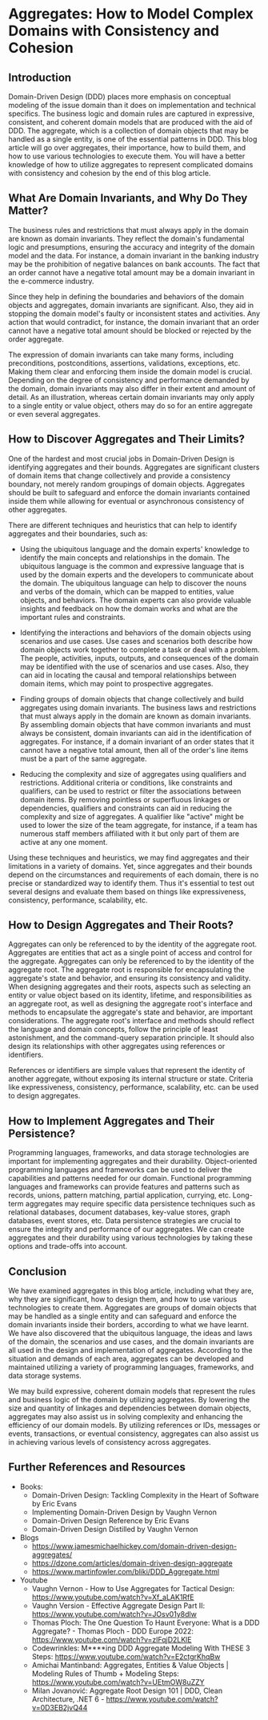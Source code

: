 # Aggregates: How to Model Complex Domains with Consistency and Cohesion

## Introduction

Domain-Driven Design (DDD) places more emphasis on conceptual modeling of the issue domain than it does on implementation and technical specifics. The business logic and domain rules are captured in expressive, consistent, and coherent domain models that are produced with the aid of DDD. The aggregate, which is a collection of domain objects that may be handled as a single entity, is one of the essential patterns in DDD. This blog article will go over aggregates, their importance, how to build them, and how to use various technologies to execute them. You will have a better knowledge of how to utilize aggregates to represent complicated domains with consistency and cohesion by the end of this blog article.

## What Are Domain Invariants, and Why Do They Matter?

The business rules and restrictions that must always apply in the domain are known as domain invariants. They reflect the domain's fundamental logic and presumptions, ensuring the accuracy and integrity of the domain model and the data. For instance, a domain invariant in the banking industry may be the prohibition of negative balances on bank accounts. The fact that an order cannot have a negative total amount may be a domain invariant in the e-commerce industry.

Since they help in defining the boundaries and behaviors of the domain objects and aggregates, domain invariants are significant. Also, they aid in stopping the domain model's faulty or inconsistent states and activities. Any action that would contradict, for instance, the domain invariant that an order cannot have a negative total amount should be blocked or rejected by the order aggregate.

The expression of domain invariants can take many forms, including preconditions, postconditions, assertions, validations, exceptions, etc. Making them clear and enforcing them inside the domain model is crucial. Depending on the degree of consistency and performance demanded by the domain, domain invariants may also differ in their extent and amount of detail. As an illustration, whereas certain domain invariants may only apply to a single entity or value object, others may do so for an entire aggregate or even several aggregates.

## How to Discover Aggregates and Their Limits?

One of the hardest and most crucial jobs in Domain-Driven Design is identifying aggregates and their bounds. Aggregates are significant clusters of domain items that change collectively and provide a consistency boundary, not merely random groupings of domain objects. Aggregates should be built to safeguard and enforce the domain invariants contained inside them while allowing for eventual or asynchronous consistency of other aggregates.

There are different techniques and heuristics that can help to identify aggregates and their boundaries, such as:

- Using the ubiquitous language and the domain experts' knowledge to identify the main concepts and relationships in the domain. The ubiquitous language is the common and expressive language that is used by the domain experts and the developers to communicate about the domain. The ubiquitous language can help to discover the nouns and verbs of the domain, which can be mapped to entities, value objects, and behaviors. The domain experts can also provide valuable insights and feedback on how the domain works and what are the important rules and constraints.

- Identifying the interactions and behaviors of the domain objects using scenarios and use cases. Use cases and scenarios both describe how domain objects work together to complete a task or deal with a problem. The people, activities, inputs, outputs, and consequences of the domain may be identified with the use of scenarios and use cases. Also, they can aid in locating the causal and temporal relationships between domain items, which may point to prospective aggregates.

- Finding groups of domain objects that change collectively and build aggregates using domain invariants. The business laws and restrictions that must always apply in the domain are known as domain invariants. By assembling domain objects that have common invariants and must always be consistent, domain invariants can aid in the identification of aggregates. For instance, if a domain invariant of an order states that it cannot have a negative total amount, then all of the order's line items must be a part of the same aggregate.

- Reducing the complexity and size of aggregates using qualifiers and restrictions. Additional criteria or conditions, like constraints and qualifiers, can be used to restrict or filter the associations between domain items. By removing pointless or superfluous linkages or dependencies, qualifiers and constraints can aid in reducing the complexity and size of aggregates. A qualifier like "active" might be used to lower the size of the team aggregate, for instance, if a team has numerous staff members affiliated with it but only part of them are active at any one moment.

Using these techniques and heuristics, we may find aggregates and their limitations in a variety of domains. Yet, since aggregates and their bounds depend on the circumstances and requirements of each domain, there is no precise or standardized way to identify them. Thus it's essential to test out several designs and evaluate them based on things like expressiveness, consistency, performance, scalability, etc.

## How to Design Aggregates and Their Roots?

Aggregates can only be referenced to by the identity of the aggregate root. Aggregates are entities that act as a single point of access and control for the aggregate. Aggregates can only be referenced to by the identity of the aggregate root. The aggregate root is responsible for encapsulating the aggregate's state and behavior, and ensuring its consistency and validity. When designing aggregates and their roots, aspects such as selecting an entity or value object based on its identity, lifetime, and responsibilities as an aggregate root, as well as designing the aggregate root's interface and methods to encapsulate the aggregate's state and behavior, are important considerations. The aggregate root's interface and methods should reflect the language and domain concepts, follow the principle of least astonishment, and the command-query separation principle. It should also design its relationships with other aggregates using references or identifiers.

References or identifiers are simple values that represent the identity of another aggregate, without exposing its internal structure or state. Criteria like expressiveness, consistency, performance, scalability, etc. can be used to design aggregates.

## How to Implement Aggregates and Their Persistence?

Programming languages, frameworks, and data storage technologies are important for implementing aggregates and their durability. Object-oriented programming languages and frameworks can be used to deliver the capabilities and patterns needed for our domain. Functional programming languages and frameworks can provide features and patterns such as records, unions, pattern matching, partial application, currying, etc. Long-term aggregates may require specific data persistence techniques such as relational databases, document databases, key-value stores, graph databases, event stores, etc. Data persistence strategies are crucial to ensure the integrity and performance of our aggregates. We can create aggregates and their durability using various technologies by taking these options and trade-offs into account.

## Conclusion

We have examined aggregates in this blog article, including what they are, why they are significant, how to design them, and how to use various technologies to create them. Aggregates are groups of domain objects that may be handled as a single entity and can safeguard and enforce the domain invariants inside their borders, according to what we have learnt. We have also discovered that the ubiquitous language, the ideas and laws of the domain, the scenarios and use cases, and the domain invariants are all used in the design and implementation of aggregates. According to the situation and demands of each area, aggregates can be developed and maintained utilizing a variety of programming languages, frameworks, and data storage systems.

We may build expressive, coherent domain models that represent the rules and business logic of the domain by utilizing aggregates. By lowering the size and quantity of linkages and dependencies between domain objects, aggregates may also assist us in solving complexity and enhancing the efficiency of our domain models. By utilizing references or IDs, messages or events, transactions, or eventual consistency, aggregates can also assist us in achieving various levels of consistency across aggregates.

## Further References and Resources

- Books:
  - Domain-Driven Design: Tackling Complexity in the Heart of Software by Eric Evans
  - Implementing Domain-Driven Design by Vaughn Vernon
  - Domain-Driven Design Reference by Eric Evans
  - Domain-Driven Design Distilled by Vaughn Vernon
- Blogs
  - <https://www.jamesmichaelhickey.com/domain-driven-design-aggregates/>
  - <https://dzone.com/articles/domain-driven-design-aggregate>
  - <https://www.martinfowler.com/bliki/DDD_Aggregate.html>
- Youtube
  - Vaughn Vernon - How to Use Aggregates for Tactical Design: <https://www.youtube.com/watch?v=Xf_aLAK1RfE>
  - Vaughn Version - Effective Aggregate Design Part II: <https://www.youtube.com/watch?v=JOsv01y8dlw>
  - Thomas Ploch: The One Question To Haunt Everyone: What is a DDD Aggregate? - Thomas Ploch - DDD Europe 2022: <https://www.youtube.com/watch?v=zlFqjD2LKlE>
  - Codewrinkles: M****ing DDD Aggregate Modeling With THESE 3 Steps: <https://www.youtube.com/watch?v=E2ctgrKhqBw>
  - Amichai Mantinband: Aggregates, Entities & Value Objects | Modeling Rules of Thumb + Modeling Steps: <https://www.youtube.com/watch?v=UEtmOW8uZZY>
  - Milan Jovanović: Aggregate Root Design 101 | DDD, Clean Architecture, .NET 6 - <https://www.youtube.com/watch?v=0D3EB2jvQ44>
